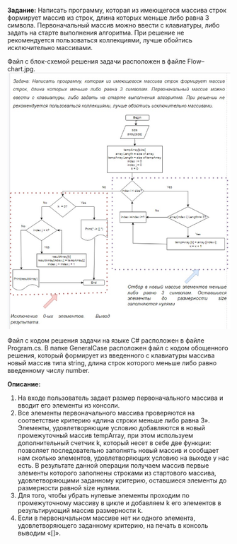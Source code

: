 **Задание:** Написать программу, которая из имеющегося массива строк формирует массив из строк, длина которых меньше либо равна 3 символа. Первоначальный массив можно ввести с клавиатуры, либо задать на старте выполнения алгоритма. При решение не рекомендуется пользоваться коллекциями, лучше обойтись исключительно массивами.

Файл с блок-схемой решения задачи расположен в файле Flow–chart.jpg. ![](Flow-chart.jpg)

Файл с кодом решения задачи на языке C# расположен в файле Program.cs.
В папке GeneralCase расположен файл с кодом обощенного решения, который формирует из введенного с клавиатуры массива новый массив типа string, длина строк которого меньше либо равно введенному числу number.

**Описание:** 
1)	На входе пользователь задает размер первоначального массива и вводит его элементы из консоли.
2)	Все элементы первоначального массива проверяются на соответствие критерию «длина строки меньше либо равна 3». Элементы, удовлетворяющие условию добавляются в новый промежуточный массив tempArray, при этом используем дополнительный счетчик k, который несет в себе две функции: позволяет последовательно заполнять новый массив и сообщает нам сколько элементов, удовлетворяющих условию на выходе у нас есть.
В результате данной операции получаем массив первые элементы которого заполнены строками из стартового массива, удовлетворяющими заданному критерию, оставшиеся элементы до размерности равной size нулями.
3)	Для того, чтобы убрать нулевые элементы проходим по  промежуточному массиву в цикле и добавляем k его элементов в результирующий массив размерности k.
4)	Если в первоначальном массиве нет ни одного элемента, удовлетворяющего заданному критерию, на печать в консоль выводим «[]».